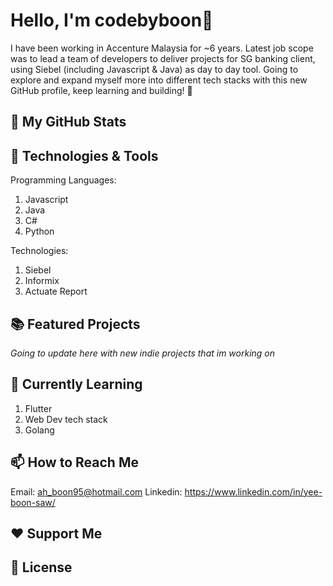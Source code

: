 # Hello, I'm codebyboon👋

I have been working in Accenture Malaysia for ~6 years. Latest job scope was to lead a team of developers to deliver projects for SG banking client, using Siebel (including Javascript & Java) as day to day tool. 
Going to explore and expand myself more into different tech stacks with this new GitHub profile, keep learning and building! 🦾 

## 🚀 My GitHub Stats


## 🔧 Technologies & Tools
Programming Languages:
1. Javascript
2. Java
3. C#
4. Python

Technologies:
1. Siebel
2. Informix
3. Actuate Report

## 📚 Featured Projects

*Going to update here with new indie projects that im working on*

## 🌱 Currently Learning

1. Flutter
2. Web Dev tech stack
3. Golang

## 📫 How to Reach Me
Email: ah_boon95@hotmail.com
Linkedin: https://www.linkedin.com/in/yee-boon-saw/

## ❤️ Support Me



## 📝 License


